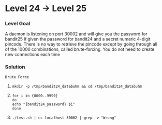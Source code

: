 # Level 24 -> Level 25

### Level Goal
A daemon is listening on port 30002 and will give you the password for bandit25 if given the password for bandit24 and a secret numeric 4-digit pincode. There is no way to retrieve the pincode except by going through all of the 10000 combinations, called brute-forcing.
You do not need to create new connections each time

### Solution
`Brute Force`
1. `mkdir -p /tmp/bandit24_databuhm && cd /tmp/bandit24_databuhm`
2. ```
   for i in {0000..9999}
   do
   echo "{bandit24_password} $i"
   done
   ```
3. `./test.sh | nc localhost 30002 | grep -v "Wrong"`
